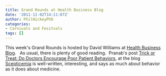 ```yaml
---
title: Grand Rounds at Health Business Blog
date: '2011-11-02T14:11:07Z'
author: PhilHickeyPhD
categories:
- Carnivals and Fesitvals
tags: []
---
```


This week's Grand Rounds is hosted by David Williams at <a href="http://www.healthbusinessblog.com/2011/11/grand-rounds-meaningful-use-of-aco-edition/">Health Business Blog</a>.   As usual, there is plenty of good reading.  Pranab's post <a href="http://scepticemia.com/2011/10/31/trick-or-treatment-do-doctors-encourage-poor-patient-behaviors/">Trick or Treat: Do Doctors Encourage Poor Patient Behaviors</a>, at the blog <a href="http://scepticemia.com/">Scepticemia</a> is well-written, interesting, and says as much about behavior as it does about medicine.
